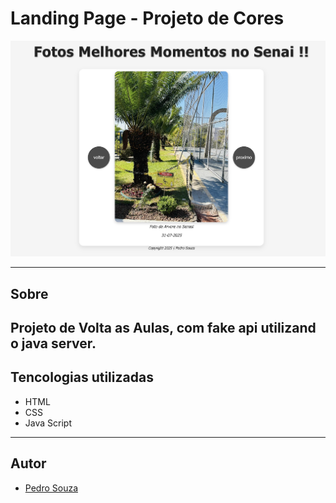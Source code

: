 
 # Landing Page - Projeto de Cores

 ![alt text](image.png)

 ---
 ## Sobre
 Projeto de Volta as Aulas, com fake api utilizand o java server. 
 ---
 ## Tencologias utilizadas
 - HTML
 - CSS
 - Java Script

 ---
 ## Autor

 - [Pedro Souza](https://github.com/pedroga77)

